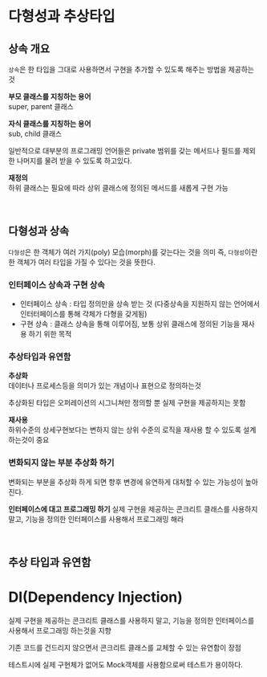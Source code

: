 # 다형성과 추상타입

## 상속 개요
`상속`은 한 타입을 그대로 사용하면서 구현을 추가할 수 있도록 해주는 방법을 제공하는 것 

**부모 클래스를 지칭하는 용어**</br>
super, parent 클래스

**자식 클래스를 지칭하는 용어**</br>
sub, child 클래스

일반적으로 대부분의 프로그래밍 언어들은 private 범위를 갖는 메서드나 필드를 제외한 나머지를 물려 받을 수 있도록 하고있다.

**재정의**</br>
하위 클래스는 필요에 따라 상위 클래스에 정의된 메서드를 새롭게 구현 가능

</br>

## 다형성과 상속
`다형성`은 한 객체가 여러 가지(poly) 모습(morph)를 갖는다는 것을 의미
즉, `다형성`이란 한 객체가 여러 타입을 가질 수 있다는 것을 뜻한다.


### 인터페이스 상속과 구현 상속
- 인터페이스 상속 : 타입 정의만을 상속 받는 것 (다중상속을 지원하지 않는 언어에서 인터터페이스를 통해 갹체가 다형을 갖게됨)
- 구현 상속 : 클래스 상속을 통해 이루어짐, 보통 상위 클래스에 정의된 기능을 재사용 하기 위한 목적 

### 추상타입과 유연함

**추상화**</br>
데이터나 프로세스등을 의미가 있는 개념이나 표현으로 정의하는것

추상화된 타입은 오퍼레이션의 시그니쳐만 정의할 뿐 실제 구현을 제공하지는 못함

**재사용**</br>
하위수준의 상세구현보다는 변하지 않는 상위 수준의 로직을 재사용 할 수 있도록 설계하는것이 중요

### 변화되지 않는 부분 추상화 하기
변화되는 부분을 추상화 하게 되면 향후 변경에 유연하게 대처할 수 있는 가능성이 높아진다.

**인터페이스에 대고 프로그래밍 하기**
실제 구현을 제공하는 콘크리트 클래스를 사용하지 말고, 기능을 정의한 인터페이스를 사용해서 프로그래밍 해라 

</br>

## 추상 타입과 유연함


# DI(Dependency Injection)
실제 구현을 제공하는 콘크리트 클래스를 사용하지 말고, 기능을 정의한 인터페이스를 사용해서 프로그래밍 하는것을 지향

기존 코드를 건드리지 않으면서 콘크리트 클래스를 교체할 수 있는 유연함이 장점

테스트시에 실제 구현체가 없어도 Mock객체를 사용함으로써 테스트가 용이하다.